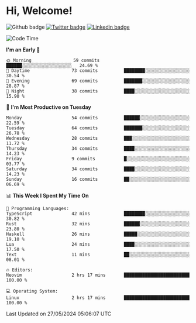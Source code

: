   # Hi, Welcome!
  ![Github badge](https://img.shields.io/github/followers/kraken-afk.svg?style=social&label=Follow&maxAge=2592000)
  [![Twitter badge](https://img.shields.io/badge/-Twitter-00acee?style=flat-square&logo=Twitter&logoColor=white)](https://twitter.com/trshppl)
  [![Linkedin badge](https://img.shields.io/badge/LinkedIn-0077B5?style=flat-square&logo=linkedin&logoColor=white)](https://www.linkedin.com/in/noveanrer)
<!--START_SECTION:waka-->
![Code Time](http://img.shields.io/badge/Code%20Time-223%20hrs%2039%20mins-blue)

**I'm an Early 🐤** 

```text
🌞 Morning                59 commits          ██████░░░░░░░░░░░░░░░░░░░   24.69 % 
🌆 Daytime                73 commits          ████████░░░░░░░░░░░░░░░░░   30.54 % 
🌃 Evening                69 commits          ███████░░░░░░░░░░░░░░░░░░   28.87 % 
🌙 Night                  38 commits          ████░░░░░░░░░░░░░░░░░░░░░   15.90 % 
```
📅 **I'm Most Productive on Tuesday** 

```text
Monday                   54 commits          ██████░░░░░░░░░░░░░░░░░░░   22.59 % 
Tuesday                  64 commits          ███████░░░░░░░░░░░░░░░░░░   26.78 % 
Wednesday                28 commits          ███░░░░░░░░░░░░░░░░░░░░░░   11.72 % 
Thursday                 34 commits          ████░░░░░░░░░░░░░░░░░░░░░   14.23 % 
Friday                   9 commits           █░░░░░░░░░░░░░░░░░░░░░░░░   03.77 % 
Saturday                 34 commits          ████░░░░░░░░░░░░░░░░░░░░░   14.23 % 
Sunday                   16 commits          ██░░░░░░░░░░░░░░░░░░░░░░░   06.69 % 
```


📊 **This Week I Spent My Time On** 

```text
💬 Programming Languages: 
TypeScript               42 mins             ████████░░░░░░░░░░░░░░░░░   30.82 % 
Rust                     32 mins             ██████░░░░░░░░░░░░░░░░░░░   23.80 % 
Haskell                  26 mins             █████░░░░░░░░░░░░░░░░░░░░   19.10 % 
Lua                      24 mins             ████░░░░░░░░░░░░░░░░░░░░░   17.50 % 
Text                     11 mins             ██░░░░░░░░░░░░░░░░░░░░░░░   08.01 % 

🔥 Editors: 
Neovim                   2 hrs 17 mins       █████████████████████████   100.00 % 

💻 Operating System: 
Linux                    2 hrs 17 mins       █████████████████████████   100.00 % 
```


 Last Updated on 27/05/2024 05:06:07 UTC
<!--END_SECTION:waka-->